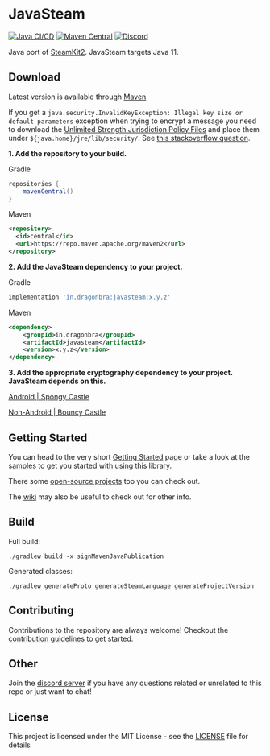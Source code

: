# JavaSteam
[![Java CI/CD](https://github.com/Longi94/JavaSteam/actions/workflows/javasteam-build-push.yml/badge.svg)](https://github.com/Longi94/JavaSteam/actions/workflows/javasteam-build.yml)
[![Maven Central](https://img.shields.io/maven-central/v/in.dragonbra/javasteam)](https://mvnrepository.com/artifact/in.dragonbra/javasteam)
[![Discord](https://img.shields.io/discord/420907597906968586.svg)](https://discord.gg/8F2JuTu)

Java port of [SteamKit2](https://github.com/SteamRE/SteamKit). JavaSteam targets Java 11.

## Download

Latest version is available through [Maven](https://mvnrepository.com/artifact/in.dragonbra/javasteam)

If you get a `java.security.InvalidKeyException: Illegal key size or default parameters` exception when trying to encrypt a message you need to download the [Unlimited Strength Jurisdiction Policy Files](http://www.oracle.com/technetwork/java/javase/downloads/jce8-download-2133166.html) and place them under `${java.home}/jre/lib/security/`. See [this stackoverflow question](https://stackoverflow.com/questions/6481627/java-security-illegal-key-size-or-default-parameters).

**1. Add the repository to your build.**

Gradle
```groovy
repositories {
    mavenCentral()
}
```

Maven
```xml
<repository>
  <id>central</id>
  <url>https://repo.maven.apache.org/maven2</url>
</repository>
```

**2. Add the JavaSteam dependency to your project.**

Gradle
```groovy
implementation 'in.dragonbra:javasteam:x.y.z'
```

Maven
```xml
<dependency>
    <groupId>in.dragonbra</groupId>
    <artifactId>javasteam</artifactId>
    <version>x.y.z</version>
</dependency>
```

**3. Add the appropriate cryptography dependency to your project. JavaSteam depends on this.**

[Android | Spongy Castle](https://mvnrepository.com/artifact/com.madgag.spongycastle/prov)

[Non-Android | Bouncy Castle](https://mvnrepository.com/artifact/org.bouncycastle/bcprov-jdk18on)


## Getting Started

You can head to the very short [Getting Started](https://github.com/Longi94/JavaSteam/wiki/Getting-started) page or take a look at the [samples](https://github.com/Longi94/JavaSteam/tree/master/javasteam-samples/src/main/java/in/dragonbra/javasteamsamples) to get you started with using this library. 

There some [open-source projects](https://github.com/Longi94/JavaSteam/wiki/Samples) too you can check out.

The [wiki](https://github.com/Longi94/JavaSteam/wiki) may also be useful to check out for other info.

## Build

Full build:<br>

```./gradlew build -x signMavenJavaPublication```

Generated classes:<br>

```./gradlew generateProto generateSteamLanguage generateProjectVersion```

## Contributing

Contributions to the repository are always welcome! Checkout the [contribution guidelines](CONTRIBUTING.md) to get started.

## Other

Join the [discord server](https://discord.gg/8F2JuTu) if you have any questions related or unrelated to this repo or just want to chat!

## License

This project is licensed under the MIT License - see the [LICENSE](LICENSE) file for details
